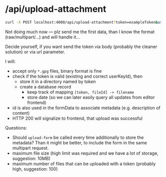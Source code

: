 # /api/upload-attachment

```sh
curl -X POST localhost:4000/api/upload-attachment?token=exampleToken&userId=userKeyId&fileId=nonceCreatedByFrontend
```

Not doing much now — plz send me the first data, than I know the format (raw/multipart/…) and will handle it…

Decide yourself, if you want send the token via body (probably the cleaner solution) or via url parameter.


I will:
* accept only `*.gpg` files, binary format is fine
* check if the token is valid (existing and correct userKeyId), then
  * store it in a directory named by token
  * create a database record
    * keep track of mapping `[token, fileId] -> filename`
    * store date (so we can later easily query all updates from editor frontend)
* id is also used in the formData to associate metadata (e.g. description of content)
* HTTP 200 will signalize to frontend, that upload was successful

Questions:
* Should `upload-form` be called every time additionally to store the metadata? Than it might be better, to include the form in the same multipart request.
* maximum file size (high limit was required and we have a lot of storage, suggestion: 10MB)
* maximum number of files that can be uploaded with a token (probably high, suggestion: 100)
